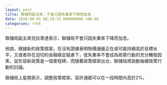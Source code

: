 ```yaml
---
layout: post
title: 聯儲局副主席：不會只因失業率下降而加息
date: 2020-09-01 08:10:53.000000000 +08:00
categories: rthk
---
```


聯儲局副主席克拉里達表示，聯儲局不會只因失業率下降而加息。

他說，根據新的政策框架，在沒有證據表明物價通脹正在或可能持續高於目標水平，又或者存在迫切的金融穩定疑慮下，低失業率不會成為政策行動的充分觸發因素，並形容新政策是一個里程碑，而隨著政策框架出台，聯儲局將啟動後續政策行動的討論。

聯儲局上星期表示，調整政策框架，容許通脹可以在一段時間內高於2%。
